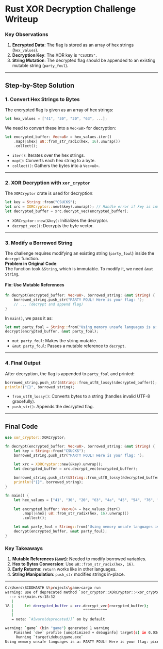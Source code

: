 # **Rust XOR Decryption Challenge Writeup**


### **Key Observations**
1. **Encrypted Data**: The flag is stored as an array of hex strings (`hex_values`).
2. **Decryption Key**: The XOR key is `"CSUCKS"`.
3. **String Mutation**: The decrypted flag should be appended to an existing mutable string (`party_foul`).

---

## **Step-by-Step Solution**

### **1. Convert Hex Strings to Bytes**
The encrypted flag is given as an array of hex strings:
```rust
let hex_values = ["41", "30", "20", "63", ...];
```
We need to convert these into a `Vec<u8>` for decryption:
```rust
let encrypted_buffer: Vec<u8> = hex_values.iter()
    .map(|&hex| u8::from_str_radix(hex, 16).unwrap())
    .collect();
```
- `iter()`: Iterates over the hex strings.
- `map()`: Converts each hex string to a byte.
- `collect()`: Gathers the bytes into a `Vec<u8>`.

---

### **2. XOR Decryption with `xor_cryptor`**
The `XORCryptor` crate is used for decryption:
```rust
let key = String::from("CSUCKS");
let xrc = XORCryptor::new(&key).unwrap(); // Handle error if key is invalid
let decrypted_buffer = xrc.decrypt_vec(encrypted_buffer);
```
- `XORCryptor::new(&key)`: Initializes the decryptor.
- `decrypt_vec()`: Decrypts the byte vector.

---

### **3. Modify a Borrowed String**
The challenge requires modifying an existing string (`party_foul`) inside the `decrypt` function.  
**Problem in Original Code**:  
The function took `&String`, which is immutable. To modify it, we need `&mut String`.

#### **Fix: Use Mutable References**
```rust
fn decrypt(encrypted_buffer: Vec<u8>, borrowed_string: &mut String) {
    borrowed_string.push_str("PARTY FOUL! Here is your flag: ");
    // ... (decrypt and append flag)
}
```
In `main()`, we pass it as:
```rust
let mut party_foul = String::from("Using memory unsafe languages is a: ");
decrypt(encrypted_buffer, &mut party_foul);
```
- `mut party_foul`: Makes the string mutable.
- `&mut party_foul`: Passes a mutable reference to `decrypt`.

---

### **4. Final Output**
After decryption, the flag is appended to `party_foul` and printed:
```rust
borrowed_string.push_str(&String::from_utf8_lossy(&decrypted_buffer));
println!("{}", borrowed_string);
```
- `from_utf8_lossy()`: Converts bytes to a string (handles invalid UTF-8 gracefully).
- `push_str()`: Appends the decrypted flag.

---

## **Final Code**
```rust
use xor_cryptor::XORCryptor;

fn decrypt(encrypted_buffer: Vec<u8>, borrowed_string: &mut String) {
    let key = String::from("CSUCKS");
    borrowed_string.push_str("PARTY FOUL! Here is your flag: ");

    let xrc = XORCryptor::new(&key).unwrap();
    let decrypted_buffer = xrc.decrypt_vec(encrypted_buffer);
    
    borrowed_string.push_str(&String::from_utf8_lossy(&decrypted_buffer));
    println!("{}", borrowed_string);
}

fn main() {
    let hex_values = ["41", "30", "20", "63", "4a", "45", "54", "76", "01", "1c", "7e", "59", "63", "e1", "61", "25", "0d", "c4", "60", "f2", "12", "a0", "18", "03", "51", "03", "36", "05", "0e", "f9", "42", "5b"];
    
    let encrypted_buffer: Vec<u8> = hex_values.iter()
        .map(|&hex| u8::from_str_radix(hex, 16).unwrap())
        .collect();

    let mut party_foul = String::from("Using memory unsafe languages is a: ");
    decrypt(encrypted_buffer, &mut party_foul);
}
```

### **Key Takeaways**
1. **Mutable References (`&mut`)**: Needed to modify borrowed variables.
2. **Hex to Bytes Conversion**: Use `u8::from_str_radix(hex, 16)`.
3. **Early Returns**: `return` works like in other languages.
4. **String Manipulation**: `push_str` modifies strings in-place.

---
```bash
C:\Users\SIDDHARTH U\projects\game>cargo run
warning: use of deprecated method `xor_cryptor::XORCryptor::<xor_cryptor::V1>::decrypt_vec`
  --> src\main.rs:18:32
   |
18 |     let decrypted_buffer = xrc.decrypt_vec(encrypted_buffer);
   |                                ^^^^^^^^^^^
   |
   = note: `#[warn(deprecated)]` on by default

warning: `game` (bin "game") generated 1 warning
    Finished `dev` profile [unoptimized + debuginfo] target(s) in 0.03s
     Running `target\debug\game.exe`
Using memory unsafe languages is a: PARTY FOUL! Here is your flag: picoCTF{4r3_y0u_h4v1n5_fun_y31?}
```
